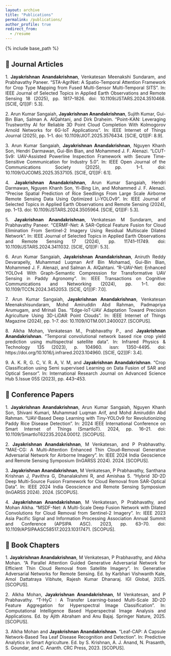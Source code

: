 ```yaml
---
layout: archive
title: "Publications"
permalink: /publications/
author_profile: true
redirect_from:
  - /resume
---
```


{% include base_path %}

## 📝 Journal Articles

<p align="justify">1. <strong>Jayakrishnan Anandakrishnan</strong>, Venkatesan Meenakshi Sundaram, and Prabhavathy Paneer. “STA-AgriNet: A Spatio-Temporal Attention Framework for Crop Type Mapping from Fused Multi-Sensor Multi-Temporal SITS”. In: IEEE Journal of Selected Topics in Applied Earth Observations and Remote Sensing 18 (2025), pp. 1817–1826. doi: 10.1109/JSTARS.2024.3510468. [SCIE, Q1][IF: 5.3].</p>

<p align="justify">2. Arun Kumar Sangaiah, <strong>Jayakrishnan Anandakrishnan</strong>, Sujith Kumar, Gui-Bin Bian, Salman A. AlQahtani, and Dirk Draheim. “Point-KAN: Leveraging Trustworthy AI for Reliable 3D Point Cloud Completion With Kolmogorov Arnold Networks for 6G-IoT Applications”. In: IEEE Internet of Things Journal (2025), pp. 1–1. doi: 10.1109/JIOT.2025.3576434. [SCIE, Q1][IF: 8.9].</p>

<p align="justify">3. Arun Kumar Sangaiah, <strong>Jayakrishnan Anandakrishnan</strong>, Nguyen Khanh Son, Hendri Darmawan, Gui-Bin Bian, and Mohammed J. F. Alenazi. “LCUT-Sv9: UAV-Assisted Powerline Inspection Framework with Secure Time-Sensitive Communication for Industry 5.0”. In: IEEE Open Journal of the Communications Society (2025), pp. 1–1. doi: 10.1109/OJCOMS.2025.3537105. [SCIE, Q1][IF: 6.1].</p>

<p align="justify">4. <strong>Jayakrishnan Anandakrishnan</strong>, Arun Kumar Sangaiah, Hendri Darmawan, Nguyen Khanh Son, Yi-Bing Lin, and Mohammed J. F. Alenazi. “Precise Spatial Prediction of Rice Seedlings From Large Scale Airborne Remote Sensing Data Using Optimized Li-YOLOv9”. In: IEEE Journal of Selected Topics in Applied Earth Observations and Remote Sensing (2024), pp. 1–13. doi: 10.1109/JSTARS.2024.3505964. [SCIE, Q1][IF: 5.3].</p>

<p align="justify">5. <strong>Jayakrishnan Anandakrishnan</strong>, Venkatesan M Sundaram, and Prabhavathy Paneer. “CERMF-Net: A SAR-Optical Feature Fusion for Cloud Elimination From Sentinel-2 Imagery Using Residual Multiscale Dilated Network”. In: IEEE Journal of Selected Topics in Applied Earth Observations and Remote Sensing 17 (2024), pp. 11741–11749. doi: 10.1109/JSTARS.2024.3411032. [SCIE, Q1][IF: 5.3].</p>

<p align="justify">6. Arun Kumar Sangaiah, <strong>Jayakrishnan Anandakrishnan</strong>, Aniruth Reddy Devarapelly, Muhammad Luqman Arif Bin Mohamad, Gui-Bin Bian, Mohammed J. F. Alenazi, and Salman A. AlQahtani. “R-UAV-Net: Enhanced YOLOv4 With Graph-Semantic Compression for Transformative UAV Sensing in Paddy Agronomy”. In: IEEE Transactions on Cognitive Communications and Networking (2024), pp. 1–1. doi: 10.1109/TCCN.2024.3452053. [SCIE, Q1][IF: 7.0].</p>

<p align="justify">7. Arun Kumar Sangaiah, <strong>Jayakrishnan Anandakrishnan</strong>, Venkatesan Meenakshisundaram, Mohd Amiruddin Abd Rahman, Padmapriya Arumugam, and Mrinali Das. “Edge-IoT-UAV Adaptation Toward Precision Agriculture Using 3D-LiDAR Point Clouds”. In: IEEE Internet of Things Magazine (2024), pp. 1–7. doi: 10.1109/IOTM.001.2400027. [SCOPUS].</p>

<p align="justify">8. Alkha Mohan, Venkatesan M., Prabhavathy P., and <strong>Jayakrishnan Anandakrishnan</strong>. “Temporal convolutional network based rice crop yield prediction using multispectral satellite data”. In: Infrared Physics & Technology 135 (2023), p. 104960. issn: 1350-4495. doi: https://doi.org/10.1016/j.infrared.2023.104960. [SCIE, Q2][IF: 3.4].</p>

<p align="justify">9. A. K. R, G. C, V. R. A, V. M, and <strong>Jayakrishnan Anandakrishnan</strong>. “Crop Classification using Semi supervised Learning on Data Fusion of SAR and Optical Sensor”. In: International Research Journal on Advanced Science Hub 5.Issue 05S (2023), pp. 443–453.</p>

## 🎤 Conference Papers

<p align="justify">1. <strong>Jayakrishnan Anandakrishnan</strong>, Arun Kumar Sangaiah, Nguyen Khanh Son, Shivani Kumari, Muhammad Luqman Arif, and Mohd Amiruddin Abd Rahman. “UAV-Based Deep Learning with Tiny-YOLOv9 for Revolutionizing Paddy Rice Disease Detection”. In: 2024 IEEE International Conference on Smart Internet of Things (SmartIoT). 2024, pp. 16–21. doi: 10.1109/SmartIoT62235.2024.00012. [SCOPUS].</p>

<p align="justify">2. <strong>Jayakrishnan Anandakrishnan</strong>, M Venkatesan, and P Prabhavathy. “MAE-CG: A Multi-Attention Enhanced Thin Cloud-Removal Generative Adversarial Network for Airborne Imagery”. In: IEEE 2024 India Geoscience and Remote Sensing Symposium (InGARSS 2024). 2024. [SCOPUS].</p>

<p align="justify">3. <strong>Jayakrishnan Anandakrishnan</strong>, M Venkatesan, P Prabhavathy, Santhana Krishnan J, Pavithra G, Dhanalakshmi R, and Amishaa S. “Hybrid 3D-2D Deep Multi-Source Fusion Framework for Cloud Removal from SAR-Optical Data”. In: IEEE 2024 India Geoscience and Remote Sensing Symposium (InGARSS 2024). 2024. [SCOPUS].</p>

<p align="justify">4. <strong>Jayakrishnan Anandakrishnan</strong>, M Venkatesan, P Prabhavathy, and Mohan Alkha. “MSDF-Net: A Multi-Scale Deep Fusion Network with Dilated Convolutions for Cloud Removal from Sentinel-2 Imagery”. In: IEEE 2023 Asia Pacific Signal and Information Processing Association Annual Summit and Conference (APSIPA ASC). 2023, pp. 63–70. doi: 10.1109/APSIPAASC58517.2023.10317471. [SCOPUS].</p>

## 📖 Book Chapters

<p align="justify">1. <strong>Jayakrishnan Anandakrishnan</strong>, M Venkatesan, P Prabhavathy, and Alkha Mohan. “A Parallel Attention Guided Generative Adversarial Network for Efficient Thin Cloud Removal from Satellite Imagery”. In: Generative Adversarial Networks for Remote Sensing. Ed. by Karbhari Vishwanth Kale, Amol Dattatraya Vibhute, Rajesh Kumar Dhanaraj. IGI Global, 2025. [SCOPUS].</p>

<p align="justify">2. Alkha Mohan, <strong>Jayakrishnan Anandakrishnan</strong>, M Venkatesan, and P Prabhavathy. “T-HyC : A Transfer Learning-based Multi-Scale 3D-2D Feature Aggregation for Hyperspectral Image Classification”. In: Computational Intelligence Based Hyperspectral Image Analysis and Applications. Ed. by Ajith Abraham and Anu Bajaj. Springer Nature, 2025. [SCOPUS].</p>

<p align="justify">3. Alkha Mohan and <strong>Jayakrishnan Anandakrishnan</strong>. “Leaf-CAP: A Capsule Network-Based Tea Leaf Disease Recognition and Detection”. In: Predictive Analytics in Smart Agriculture. Ed. by S. Krishnan, A. J. Anand, N. Prasanth, S. Goundar, and C. Ananth. CRC Press, 2023. [SCOPUS].</p>
